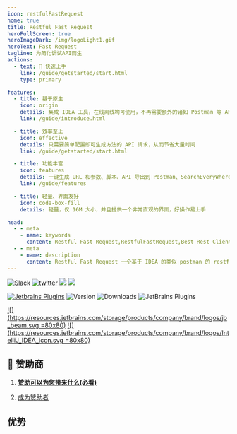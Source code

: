 ```yaml
---
icon: restfulFastRequest
home: true
title: Restful Fast Request
heroFullScreen: true
heroImageDark: /img/logoLight1.gif
heroText: Fast Request
tagline: 为简化调试API而生
actions:
  - text: 🚀 快速上手
    link: /guide/getstarted/start.html
    type: primary

features:
  - title: 基于原生
    icon: origin
    details: 集成 IDEA 工具，在线离线均可使用，不再需要额外的诸如 Postman 等 API 调试工具
    link: /guide/introduce.html

  - title: 效率至上
    icon: effective
    details: 只需要简单配置即可生成方法的 API 请求，从而节省大量时间
    link: /guide/getstarted/start.html

  - title: 功能丰富
    icon: features
    details: 一键生成 URL 和参数、脚本、API 导出到 Postman、SearchEveryWhere 搜索、发送 API 请求、下载文件、存储历史请求，各种功能一应俱全
    link: /guide/features

  - title: 轻量、界面友好
    icon: code-box-fill
    details: 轻量，仅 16M 大小，并且提供一个非常直观的界面，好操作易上手

head:
  - - meta
    - name: keywords
      content: Restful Fast Request,RestfulFastRequest,Best Rest Client,Fast Request,fast request,fast request官网,Postman,restful toolkit,idea插件,http client,Restful API,Restful,API,API Buddy
  - - meta
    - name: description
      content: Restful Fast Request 一个基于 IDEA 的类似 postman 的 restful api 工具包插件，可以根据已有的方法帮助您快速生成 url 和 params，一个API调试工具+API管理工具，支持 springmvc、springboot、java-rs
---
```


[![Slack](https://img.shields.io/static/v1?label=Slack&message=Restful%20Fast%20Request&logo=slack&color=38B580)](https://join.slack.com/t/restfulfastrequest/shared_invite/zt-1we57vum8-TALhTHI2uNmPF2bx1NDyWw)
[![twitter](https://img.shields.io/static/v1?label=Twitter&message=FastRequest666&logo=twitter&color=FC8D34)](https://twitter.com/FastRequest666)
[![](https://badgen.net/badge/Github/fast-request/21D789?icon=github)](https://github.com/dromara/fast-request)
[![](https://img.shields.io/static/v1?label=Gitee&message=fast-request&color=FF318C&logo=gitee)](https://gitee.com/dromara/fast-request)

[![Jetbrains Plugins][plugin-img]][plugin] ![Version](https://img.shields.io/jetbrains/plugin/v/16988?logo=IntelliJ%20IDEA) ![Downloads](https://img.shields.io/jetbrains/plugin/d/16988?color=FE2857) ![JetBrains Plugins](https://img.shields.io/jetbrains/plugin/r/rating/16988)

[![](https://resources.jetbrains.com/storage/products/company/brand/logos/jb_beam.svg =80x80)](https://www.jetbrains.com)
[![](https://resources.jetbrains.com/storage/products/company/brand/logos/IntelliJ_IDEA_icon.svg =80x80)](https://www.jetbrains.com/idea)

## 🌈 赞助商

1. [**赞助可以为您带来什么(必看)**](./guide/sponsor.md#优势)

1. [成为赞助者](./guide/sponsor.md)

<SiteInfo
  name="Restful Fast Request"
  desc="为简化调试API而生"
  url="https://dromara.gitee.io/fast-request/"
  logo="/fast-request/img/logo/logo.svg"
  preview="/img/logo/homepage.png"
  style="max-width:400px"
/>

<div class="home-advantage">

## 优势

<iframe
  :src="$withBase('/html/showside.html')"
  width="100%"
  height="600px"
  frameborder="0"
  scrolling="No"
  leftmargin="0"
  topmargin="0"
/>
<a class="advantage-more" href="guide/features">更多功能</a>
</div>

## 🥇 功能

<!-- @include: @src/compare.snippet.md -->

## 🎉 致谢

**Restful Fast Request**简称**RFR**自从 2021 年上线以来获得了很多人的支持。目前微信社区群 1000 多人，下载超过 ![Downloads](https://img.shields.io/jetbrains/plugin/d/16988?color=FE2857)，感谢各位支持者的一路同行，我们会努力提升软件的人性化程度，同时也让软件变得有趣。

感谢 OSCHINA 和 Gitee 官方平台对**RFR**项目的推荐和肯定。**Restful Fast Request**在 [**2021**](https://www.oschina.net/question/2918182_2324736) 年度获得"OSC 年度最受欢迎个人项目" <Badge vertical="baseline">Top 15</Badge> 殊荣。

设计师森阳`sssenyang@qq.com` logo设计

::: chart API 工具对比

```json
{
  "type": "radar",
  "data": {
    "labels": ["易用性", "Swagger", "Java", "Kotlin", "压测", "集成"],
    "datasets": [
      {
        "label": "Fast Request",
        "data": [95, 90, 90, 70, 40, 60],
        "fill": true,
        "backgroundColor": "rgba(0, 250, 154, 0.2)",
        "borderColor": "rgb(0, 250, 154)",
        "pointBackgroundColor": "rgb(0, 250, 154)",
        "pointBorderColor": "#fff",
        "pointHoverBackgroundColor": "#fff",
        "pointHoverBorderColor": "rgb(0, 250, 154)"
      },
      {
        "label": "Postman",
        "data": [80, 80, 80, 50, 90, 100],
        "fill": true,
        "backgroundColor": "rgba(54, 162, 235, 0.2)",
        "borderColor": "rgb(54, 162, 235)",
        "pointBackgroundColor": "rgb(54, 162, 235)",
        "pointBorderColor": "#fff",
        "pointHoverBackgroundColor": "#fff",
        "pointHoverBorderColor": "rgb(54, 162, 235)"
      }
    ]
  },
  "options": {
    "elements": {
      "line": {
        "borderWidth": 3
      }
    }
  }
}
```

:::

<!-- @include: @src/contact.snippet.md -->

[plugin]: https://plugins.jetbrains.com/plugin/16988
[plugin-img]: https://img.shields.io/badge/plugin-Restful_Fast_Request-x.svg?logo=IntelliJ%20IDEA
